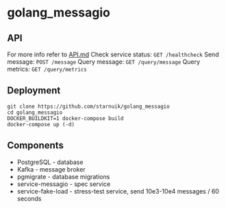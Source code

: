 # golang_messagio

## API
For more info refer to [API.md](API.md)
Check service status: `GET /healthcheck`
Send message: `POST /message`
Query message: `GET /query/message`
Query metrics: `GET /query/metrics`

## Deployment
```
git clone https://github.com/starnuik/golang_messagio
cd golang_messagio
DOCKER_BUILDKIT=1 docker-compose build
docker-compose up (-d)
```

## Components
* PostgreSQL - database
* Kafka - message broker
* pgmigrate - database migrations
* service-messagio - spec service
* service-fake-load - stress-test service, send 10e3-10e4 messages / 60 seconds